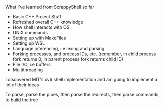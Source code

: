 What I've learned from ScrappyShell so far

- Basic C++ Project Stuff
- Refreshed overall C++ knowledge
- How shell interacts with OS
- UNIX commands
- Setting up with MakeFiles
- Setting up WSL
- Language inferencing, i.e lexing and parsing
- Forking processes, and process IDs, etc. (remember, in child process fork returns 0, in parent process fork returns child ID)
- File I/O, i.e buffers
- Multithreading

I discovered MIT's xv6 shell implementation and am going to implement a lot of their ideas


To parse, parse the pipes, then parse the redirects, then parse commands, to build the tree